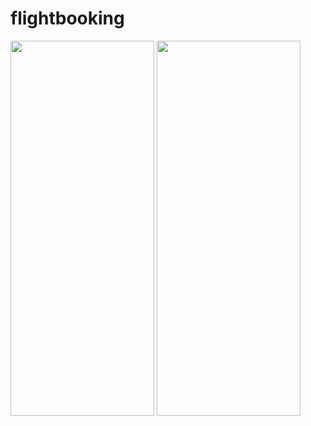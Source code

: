 # flightbooking

<img src = "https://user-images.githubusercontent.com/53074799/174822530-173c7587-d74d-4006-ab0f-0ec30d0e36d0.jpg" width="230" height="600">
<img src = "https://user-images.githubusercontent.com/53074799/174822538-0885e25a-7cbf-4b44-8358-23b984027db9.jpg" width="230" height="600">
